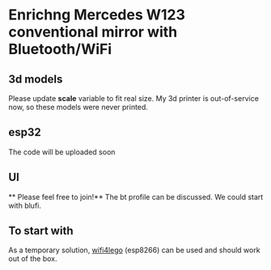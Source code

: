 # Enrichng Mercedes W123 conventional mirror with Bluetooth/WiFi

## 3d models
Please update **scale** variable to fit real size. My 3d printer is out-of-service now, so these models were never printed.

## esp32
The code will be uploaded soon

## UI
** Please feel free to join!** The bt profile can be discussed. We could start with blufi.

## To start with
As a temporary solution, [wifi4lego](https://github.com/dmisol/wifi4lego) (esp8266) can be used and should work out of the box.
